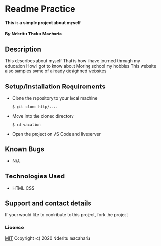 # Readme Practice
#### This is a simple project about myself
#### By Nderitu Thuku Macharia
## Description
This describes about myself That is how i have journed through my education
How i got to know about Moring school
my hobbies
This website also samples some of already desighned websites
## Setup/Installation Requirements
* Clone the repository to your local machine
    ```
    $ git clone http/....
    ```
* Move into the cloned directory
    ```
    $ cd vacation 
    ```
* Open the project on VS Code and liveserver
## Known Bugs
* N/A
## Technologies Used
* HTML
CSS
## Support and contact details
If your would like to contribute to this project, fork the project 
### License
[MIT](https://choosealicense.com/licenses/mit/)
Copyright (c) 2020 Nderitu macaharia
